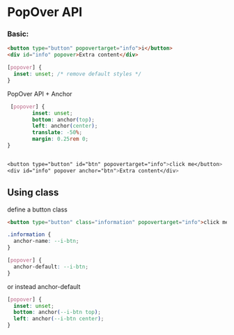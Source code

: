 # PopOver API

### Basic:

```html
<button type="button" popovertarget="info">i</button>
<div id="info" popover>Extra content</div>
```

```css
[popover] {
  inset: unset; /* remove default styles */
}
```

PopOver API + Anchor

```css
 [popover] {
        inset: unset;
        bottom: anchor(top);
        left: anchor(center);
        translate: -50%;
        margin: 0.25rem 0;
}


<button type="button" id="btn" popovertarget="info">click me</button>
<div id="info" popover anchor="btn">Extra content</div>

```

## Using class

define a button class

```html
<button type="button" class="information" popovertarget="info">click me</button>
```

```css
.information {
  anchor-name: --i-btn;
}

[popover] {
  anchor-default: --i-btn;
}
```

or instead anchor-default

```css
[popover] {
  inset: unset;
  bottom: anchor(--i-btn top);
  left: anchor(--i-btn center);
}
```
